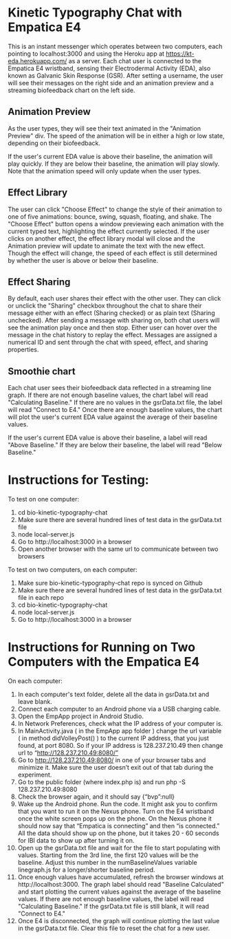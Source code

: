 # Kinetic Typography Chat with Empatica E4

This is an instant messenger which operates between two computers, each pointing to localhost:3000 and using the Heroku app at https://kt-eda.herokuapp.com/ as a server. Each chat user is connected to the Empatica E4 wristband, sensing their Electrodermal Activity (EDA), also known as Galvanic Skin Response (GSR). After setting a username, the user will see their messages on the right side and an animation preview and a streaming biofeedback chart on the left side.

## Animation Preview
As the user types, they will see their text animated in the "Animation Preview" div. The speed of the animation will be in either a high or low state, depending on their biofeedback.

If the user's current EDA value is above their baseline, the animation will play quickly. If they are below their baseline, the animation will play slowly. Note that the animation speed will only update when the user types.

## Effect Library
The user can click "Choose Effect" to change the style of their animation to one of five animations: bounce, swing, squash, floating, and shake. The "Choose Effect" button opens a window previewing each animation with the current typed text, highlighting the effect currently selected. If the user clicks on another effect, the effect library modal will close and the Animation preview will update to animate the text with the new effect. Though the effect will change, the speed of each effect is still determined by whether the user is above or below their baseline.

## Effect Sharing
By default, each user shares their effect with the other user. They can click or unclick the "Sharing" checkbox throughout the chat to share their message either with an effect (Sharing checked) or as plain text (Sharing unchecked). After sending a message with sharing on, both chat users will see the animation play once and then stop. Either user can hover over the message in the chat history to replay the effect. Messages are assigned a numerical ID and sent through the chat with speed, effect, and sharing properties.

## Smoothie chart
Each chat user sees their biofeedback data reflected in a streaming line graph. If there are not enough baseline values, the chart label will read "Calculating Baseline." If there are no values in the gsrData.txt file, the label will read "Connect to E4." Once there are enough baseline values, the chart will plot the user's current EDA value against the average of their baseline values.

If the user's current EDA value is above their baseline, a label will read "Above Baseline." If they are below their baseline, the label will read "Below Baseline."

# Instructions for Testing:

To test on one computer:

1. cd bio-kinetic-typography-chat
2. Make sure there are several hundred lines of test data in the gsrData.txt file
3. node local-server.js
4. Go to http://localhost:3000 in a browser
5. Open another browser with the same url to communicate between two browsers

To test on two computers, on each computer:

1. Make sure bio-kinetic-typography-chat repo is synced on Github
2. Make sure there are several hundred lines of test data in the gsrData.txt file in each repo
3. cd bio-kinetic-typography-chat
4. node local-server.js
5. Go to http://localhost:3000 in a browser

# Instructions for Running on Two Computers with the Empatica E4

On each computer:

1. In each computer's text folder, delete all the data in gsrData.txt and leave blank.
2. Connect each computer to an Android phone via a USB charging cable.
3. Open the EmpApp project in Android Studio.
4. In Network Preferences, check what the IP address of your computer is.
5. In MainActivity.java ( in the EmpApp app folder ) change the url variable ( in method didVolleyPost() ) to the current IP address, that you just found, at port 8080. So if your IP address is 128.237.210.49 then change url to “http://128.237.210.49:8080/”
6. Go to http://128.237.210.49:8080/ in one of your browser tabs and minimize it. Make sure the user doesn’t exit out of that tab during the experiment.
7. Go to the public folder (where index.php is) and run php -S 128.237.210.49:8080
8. Check the browser again, and it should say {“bvp”:null}
9. Wake up the Android phone. Run the code. It might ask you to confirm that you want to run it on the Nexus phone. Turn on the E4 wristband once the white screen pops up on the phone. On the Nexus phone it should now say that “Empatica is connecting” and then “is connected.” All the data should show up on the phone, but it takes 20 - 60 seconds for IBI data to show up after turning it on.
10. Open up the gsrData.txt file and wait for the file to start populating with values. Starting from the 3rd line, the first 120 values will be the baseline. Adjust this number in the numBaselineValues variable linegraph.js for a longer/shorter baseline period.
11. Once enough values have accumulated, refresh the browser windows at http://localhost:3000. The graph label should read "Baseline Calculated" and start plotting the current values against the average of the baseline values. If there are not enough baseline values, the label will read "Calculating Baseline." If the gsrData.txt file is still blank, it will read "Connect to E4."
12. Once E4 is disconnected, the graph will continue plotting the last value in the gsrData.txt file. Clear this file to reset the chat for a new user.
